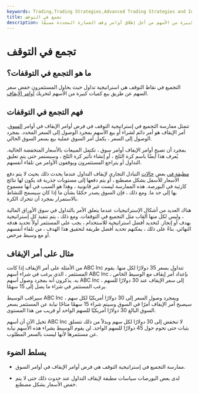 ```yaml
---
keywords: Trading,Trading Strategies,Advanced Trading Strategies and Instruments,Advanced Strategies and Instruments
title: تجمع في التوقف
description: التجميع في نقاط التوقف هي استراتيجية تداول تقوم على خفض سعر السهم عن طريق بيع كميات كبيرة من الأسهم من أجل إطلاق أوامر وقف الخسارة المحددة مسبقًا.
---
```


# تجمع في التوقف
## ما هو التجمع في التوقفات؟

التجميع في نقاط التوقف هي استراتيجية تداول حيث يحاول المستثمرون خفض سعر السهم عن طريق بيع كميات كبيرة من الأسهم لتحريك [أوامر الإيقاف](/stoporder).

## فهم التجمع في التوقفات

تتمثل ممارسة التجميع في إستراتيجية التوقف في فرض أوامر الإيقاف في أوامر [السوق](/marketorder). أمر الإيقاف هو أمر دائم لشراء أو بيع الأسهم بمجرد الوصول إلى السعر المحدد. بمجرد الوصول إلى السعر ، يكمل أمر السوق عملية بيع بسعر السوق الحالي.

بمجرد أن تصبح أوامر الإيقاف أوامر سوق ، تكتمل المبيعات بالأسعار المنخفضة الحالية. يُعرف هذا أيضًا باسم كرة الثلج ، أو إنشاء تأثير كرة الثلج ، وسيستمر حتى يتم تعليق التداول أو يتراجع المستثمرون ويوقفون الأوامر من تلقاء أنفسهم.

[مطبقة في](/exchange) بعض [حالات](/exchange) التبادل التجاري لإيقاف التداول عندما يحدث ذلك بحيث لا يتم دفع الأسعار للأسفل بشكل مصطنع ، أو يتم دفعها إلى مستويات جذرية قد يكون لها نتائج كارثية في البورصة. هذه الممارسة ليست غير قانونية ، وهذا هو السبب في أنها مسموح بها إلى حد ما. ومع ذلك ، فإن السوق يصدر حكمًا بشأن ما إذا كان سيسمح للنشاط بالاستمرار بمجرد أن تتحرك الكرة.

هناك العديد من أشكال الإستراتيجيات عندما يتعلق الأمر بالتداول في سوق الأوراق المالية ، وليس لكل منها ألقاب مثل التجميع في التوقفات. ومع ذلك ، يتم تنفيذ كل إستراتيجية بهدف أو إنجاز. لتحديد أفضل استراتيجية للاستخدام ، يجب على المستثمر أولاً تحديد هدفه النهائي. بناءً على ذلك ، يمكنهم تحديد أفضل طريقة لتحقيق هذا الهدف ، من تلقاء أنفسهم أو مع وسيط مرخص.

## مثال على أمر الإيقاف

من الأمثلة على أمر الإيقاف إذا كانت ABC Inc تتداول بسعر 35 دولارًا لكل منها. يقوم المستثمر ، الذي يرغب في شراء أسهم ABC Inc ، بإعداد أمر إيقاف مع الوسيط الخاص به. يذكرون أنه بمجرد وصول أسهم ABC Inc إلى سعر الإيقاف عند 30 دولارًا للسهم ، يرغب المستثمر في شراء ما يصل إلى 15 سهمًا.

سيراقب الوسيط ABC Inc وبمجرد وصول السعر إلى 30 دولارًا أمريكيًا لكل سهم ، سيصبح أمر الإيقاف أمرًا في السوق وسيتم شراء 15 سهمًا متاحًا نيابة عن المستثمر بسعر السوق البالغ 30 دولارًا أمريكيًا للسهم الواحد أو قريب من هذا المستوى.

تخيل الآن أن أسهم ABC Inc لا تنخفض إلى 30 دولارًا لكل سهم وبدلاً من ذلك تتسلق بثبات حتى تحوم حول 45 دولارًا للسهم الواحد. لن يقوم الوسيط بشراء هذه الأسهم نيابة عن مستثمرها لأنها ليست بالسعر المطلوب.

## يسلط الضوء

- ممارسة التجميع في إستراتيجية التوقف هي فرض أوامر الإيقاف في أوامر السوق.

- لدى بعض البورصات سياسات مطبقة لإيقاف التداول عند حدوث ذلك حتى لا يتم خفض الأسعار بشكل مصطنع.

